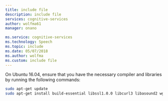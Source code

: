 ```yaml
---
title: include file
description: include file
services: cognitive-services
author: wolfma61
manager: onano

ms.service: cognitive-services
ms.technology: Speech
ms.topic: include
ms.date: 05/07/2018
ms.author: wolfma
ms.custom: include file
---
```


On Ubuntu 16.04, ensure that you have the necessary compiler and libraries by running the following commands:

```sh
sudo apt-get update
sudo apt-get install build-essential libssl1.0.0 libcurl3 libasound2 wget
```
